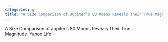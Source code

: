 ```yaml
---
categories: g
title: "A Size Comparison of Jupiter’s 80 Moons Reveals Their True Magnitude  Yahoo Life"
---
```

A Size Comparison of Jupiter’s 80 Moons Reveals Their True Magnitude&nbsp;&nbsp;Yahoo Life